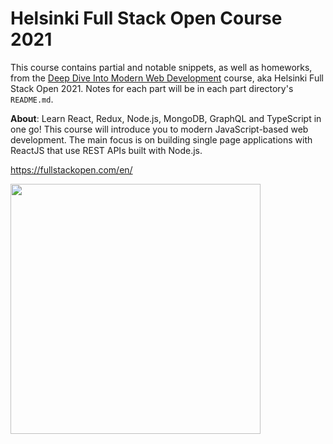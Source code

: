 # Helsinki Full Stack Open Course 2021

This course contains partial and notable snippets, as well as homeworks, from the [Deep Dive Into Modern Web Development](https://fullstackopen.com/en/) course, aka Helsinki Full Stack Open 2021. Notes for each part will be in each part directory's `README.md`.

**About**: Learn React, Redux, Node.js, MongoDB, GraphQL and TypeScript in one go! This course will introduce you to modern JavaScript-based web development. The main focus is on building single page applications with ReactJS that use REST APIs built with Node.js.

https://fullstackopen.com/en/

<img src="https://user-images.githubusercontent.com/17362519/112180505-00ef2e00-8bd2-11eb-8911-5380237244d4.png" width="400;" />
